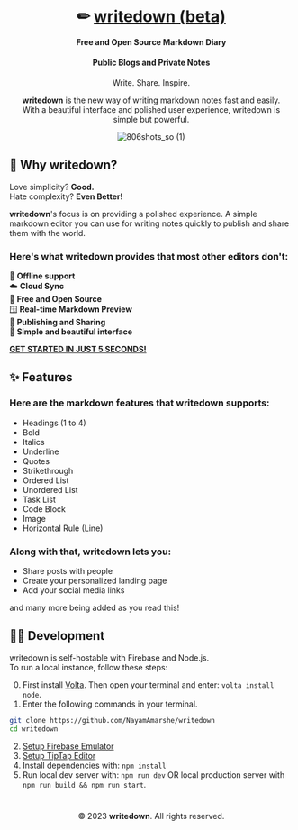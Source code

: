 <div align="center">

# ✏ [writedown (beta)](https://writedown.app)

#### Free and Open Source Markdown Diary

#### Public Blogs and Private Notes

Write. Share. Inspire.

**writedown** is the new way of writing markdown notes fast and easily.  
With a beautiful interface and polished user experience, writedown is simple but powerful.

![806shots_so (1)](https://user-images.githubusercontent.com/25067102/232125868-062e2438-c387-4c30-86e2-2766ff300cd0.png)

</div>

## 🤔 Why writedown?

Love simplicity? **Good.**  
Hate complexity? **Even Better!**

**writedown**'s focus is on providing a polished experience. A simple markdown editor you can use for writing notes quickly to publish and share them with the world.

### Here's what writedown provides that most other editors don't:

📴 **Offline support**  
☁️ **Cloud Sync**  
🤝 **Free and Open Source**  
🪟 **Real-time Markdown Preview**  
📨 **Publishing and Sharing**  
🌹 **Simple and beautiful interface**

[**GET STARTED IN JUST 5 SECONDS!**](https://writedown.app/login)

## ✨ Features

### Here are the markdown features that writedown supports:

- Headings (1 to 4)
- Bold
- Italics
- Underline
- Quotes
- Strikethrough
- Ordered List
- Unordered List
- Task List
- Code Block
- Image
- Horizontal Rule (Line)

### Along with that, writedown lets you:

- Share posts with people
- Create your personalized landing page
- Add your social media links

and many more being added as you read this!

## 🧑‍💻️ Development

writedown is self-hostable with Firebase and Node.js.  
To run a local instance, follow these steps:

0. First install [Volta](https://volta.sh/). Then open your terminal and enter: `volta install node`.
1. Enter the following commands in your terminal.

```bash
git clone https://github.com/NayamAmarshe/writedown
cd writedown
```

2. [Setup Firebase Emulator](https://github.com/NayamAmarshe/writedown/blob/main/docs/firebase.md)
3. [Setup TipTap Editor](docs/tiptap.md)
4. Install dependencies with: `npm install`
5. Run local dev server with: `npm run dev`
   OR local production server with `npm run build && npm run start`.

#

<div align="center">

© 2023 **writedown**. All rights reserved.

</div>
